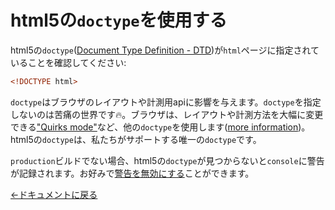 # html5の`doctype`を使用する

html5の`doctype`([Document Type Definition - DTD](https://developer.mozilla.org/en-US/docs/Glossary/Doctype))が`html`ページに指定されていることを確認してください:

```html
<!DOCTYPE html>
```

`doctype`はブラウザのレイアウトや計測用apiに影響を与えます。`doctype`を指定しないのは苦痛の世界です🔥。ブラウザは、レイアウトや計測方法を大幅に変更できる["Quirks mode"](https://en.wikipedia.org/wiki/Quirks_mode)など、他の`doctype`を使用します([more information](https://www.w3.org/QA/Tips/Doctype))。html5の`doctype`は、私たちがサポートする唯一の`doctype`です。

`production`ビルドでない場合、html5の`doctype`が見つからないと`console`に警告が記録されます。お好みで[警告を無効にする](#disable-warnings)ことができます。

[←ドキュメントに戻る](/README.md#documentation-)
